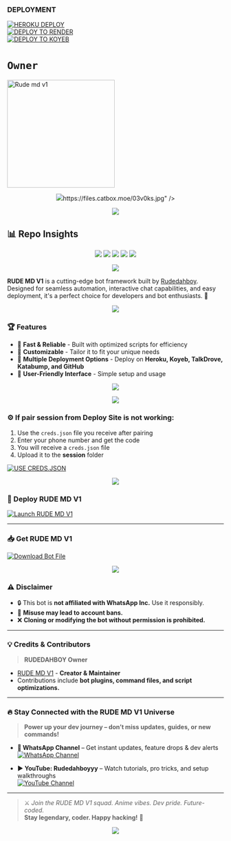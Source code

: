### DEPLOYMENT
 
<a href='https://dashboard.heroku.com/new?template=https://github.com/blesssedmeki18/Rude md v1' target="_blank"><img alt='HEROKU DEPLOY' src='https://img.shields.io/badge/-HEROKU DEPLOY-black?style=for-the-badge&logo=heroku&logoColor=white'/>
 <br>
<a href='https://dashboard.render.com/blesssedmeki18' target="_blank">
    <img alt='DEPLOY TO RENDER' src='https://img.shields.io/badge/-DEPLOY TO RENDER-black?style=for-the-badge&logo=render&logoColor=white'/>
</a>
 <br>
<a href='https://app.koyeb.com' target="_blank">
    <img alt='DEPLOY TO KOYEB' src='https://img.shields.io/badge/-DEPLOY TO KOYEB-black?style=for-the-badge&logo=koyeb&logoColor=white'/>
</a>


# `Owner`

 <a href="https://github.com/blessedmeki18"><img src="https://files.catbox.moe/4tym3t.jpg" width="250" height="250" alt="Rude md v1"/></a>

<p align="center">
  <img src="*UPLOAD SUCCESSFUL!!*

> *URL:*

https://files.catbox.moe/03v0ks.jpg" />
</p>

<p align="center">
  <img src="https://files.catbox.moe/tjflk3.jpg" />
</p>

## 📊 Repo Insights

<p align="center">
  <img src="https://img.shields.io/github/forks/XdKing2/MALVIN-XD?style=flat&color=6A1B9A&logo=github&logoColor=white&label=Forks" />
  <img src="https://img.shields.io/github/followers/XdKing2?style=flat&color=E91E63&logo=github&logoColor=white&label=Followers" />
  <img src="https://img.shields.io/github/last-commit/XdKing2/MALVIN-XD?style=flat&color=FF5252&logo=git&logoColor=white&label=Last%20Commit" />
  <img src="https://img.shields.io/github/repo-size/XdKing2/MALVIN-XD?style=flat&color=FF7043&logo=database&logoColor=white&label=Repo%20Size" />
  <img src="https://img.shields.io/github/package-json/v/XdKing2/MALVIN-XD?style=flat&color=FFEB3B&logo=npm&logoColor=black&label=Version" />
</p>

<p align="center">
  <img src="https://i.imgur.com/LyHic3i.gif" />
</p>

**RUDE MD V1** is a cutting-edge bot framework built by [Rudedahboy](https://github.com/blessedmeki18).  
Designed for seamless automation, interactive chat capabilities, and easy deployment, it's a perfect choice for developers and bot enthusiasts. 🚀

<p align="center">
  <img src="https://files.catbox.moe/2hfjqs.jpg" />
</p>

### 🏆 Features

- 🚀 **Fast & Reliable** - Built with optimized scripts for efficiency  
- 🎨 **Customizable** - Tailor it to fit your unique needs  
- 🔄 **Multiple Deployment Options** - Deploy on **Heroku, Koyeb, TalkDrove, Katabump, and GitHub**  
- 📌 **User-Friendly Interface** - Simple setup and usage  

<p align="center">
  <a href="https://github.com/XdKing2/MALVIN-XD/fork">
    <img src="https://img.shields.io/badge/Fork-MALVIN--XD-%2393FF005C?style=for-the-badge&logo=github&logoColor=white" />
  </a>
</p>

<p align="center">
  <img src="https://i.imgur.com/LyHic3i.gif" />
</p>

### ⚙️ If pair session from Deploy Site is not working:

1. Use the `creds.json` file you receive after pairing  
2. Enter your phone number and get the code  
3. You will receive a `creds.json` file  
4. Upload it to the **session** folder

[![USE CREDS.JSON](https://img.shields.io/badge/creds-Pair-%2393FF005C?style=for-the-badge&logo=github&logoColor=white)](https://sahas-md-pair-web-ibx9.onrender.com/)

<p align="center">
  <img src="https://i.imgur.com/LyHic3i.gif" />
</p>

### 🚀 Deploy RUDE MD V1

[![Launch RUDE MD V1](https://img.shields.io/badge/Launch-MALVIN--XD-%23FF005C?style=for-the-badge&logo=githubactions&logoColor=white)](https://malvin-pair-j60i.onrender.com/)

---

### 📥 Get RUDE MD V1

[![Download Bot File](https://img.shields.io/badge/Download%20Bot-file-FF009D?style=for-the-badge&logo=github&logoColor=white)](https://github.com/XdKing2/MALVIN-XD/archive/refs/heads/main.zip)

<p align="center">
  <img src="https://i.imgur.com/LyHic3i.gif" />
</p>

### ⚠️ Disclaimer

- 🔒 This bot is **not affiliated with WhatsApp Inc.** Use it responsibly.  
- 🚨 **Misuse may lead to account bans.**  
- ❌ **Cloning or modifying the bot without permission is prohibited.**

---

### 💡 Credits & Contributors

> **RUDEDAHBOY Owner**  
- [RUDE MD V1](https://github.com/blessedmeki18) - **Creator & Maintainer**  
- Contributions include **bot plugins, command files, and script optimizations.**

---

### 🔥 Stay Connected with the RUDE MD V1 Universe

> **Power up your dev journey – don’t miss updates, guides, or new commands!**

- **📢 WhatsApp Channel** – Get instant updates, feature drops & dev alerts  
  [![WhatsApp Channel](https://img.shields.io/badge/Join%20WhatsApp-Channel-25D366?style=for-the-badge&logo=whatsapp&logoColor=white)](https://whatsapp.com/channel/0029VbAjBeuJ3juywGBNPT2u)  

- **▶️ YouTube: Rudedahboyyy** – Watch tutorials, pro tricks, and setup walkthroughs  
  [![YouTube Channel](https://img.shields.io/badge/Subscribe-YouTube-FF0000?style=for-the-badge&logo=youtube&logoColor=white)](https://youtube.com/@Futurekid-c5z)

---

> ⚔️ *Join the RUDE MD V1 squad. Anime vibes. Dev pride. Future-coded.*  
**Stay legendary, coder. Happy hacking!** 🚀

<p align="center">
  <img src="https://i.imgur.com/LyHic3i.gif" />
</p>
